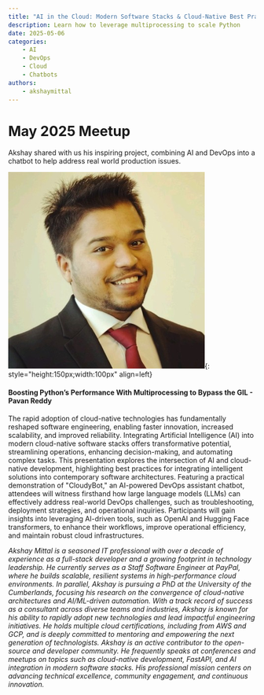 ```yaml
---
title: "AI in the Cloud: Modern Software Stacks & Cloud-Native Best Practices Featuring “CloudyBot” – an AI-Powered DevOps Assistant Chatbot"
description: Learn how to leverage multiprocessing to scale Python
date: 2025-05-06
categories:
    - AI
    - DevOps
    - Cloud
    - Chatbots
authors:
    - akshaymittal
---
```


# May 2025 Meetup

Akshay shared with us his inspiring project, combining AI and DevOps into a chatbot to help address real world production issues.

<!-- more -->
![Akshay Mittal Avatar](../../assets/images/AkshayMittal.jpeg){: style="height:150px;width:100px" align=left}

#### Boosting Python’s Performance With Multiprocessing to Bypass the GIL - Pavan Reddy

The rapid adoption of cloud-native technologies has fundamentally reshaped software engineering, enabling faster innovation, increased scalability, and improved reliability. Integrating Artificial Intelligence (AI) into modern cloud-native software stacks offers transformative potential, streamlining operations, enhancing decision-making, and automating complex tasks. This presentation explores the intersection of AI and cloud-native development, highlighting best practices for integrating intelligent solutions into contemporary software architectures. Featuring a practical demonstration of "CloudyBot," an AI-powered DevOps assistant chatbot, attendees will witness firsthand how large language models (LLMs) can effectively address real-world DevOps challenges, such as troubleshooting, deployment strategies, and operational inquiries. Participants will gain insights into leveraging AI-driven tools, such as OpenAI and Hugging Face transformers, to enhance their workflows, improve operational efficiency, and maintain robust cloud infrastructures.

*Akshay Mittal is a seasoned IT professional with over a decade of experience as a full-stack developer and a growing footprint in technology leadership. He currently serves as a Staff Software Engineer at PayPal, where he builds scalable, resilient systems in high-performance cloud environments. In parallel, Akshay is pursuing a PhD at the University of the Cumberlands, focusing his research on the convergence of cloud-native architectures and AI/ML-driven automation.
With a track record of success as a consultant across diverse teams and industries, Akshay is known for his ability to rapidly adopt new technologies and lead impactful engineering initiatives. He holds multiple cloud certifications, including from AWS and GCP, and is deeply committed to mentoring and empowering the next generation of technologists.
Akshay is an active contributor to the open-source and developer community. He frequently speaks at conferences and meetups on topics such as cloud-native development, FastAPI, and AI integration in modern software stacks. His professional mission centers on advancing technical excellence, community engagement, and continuous innovation.*
